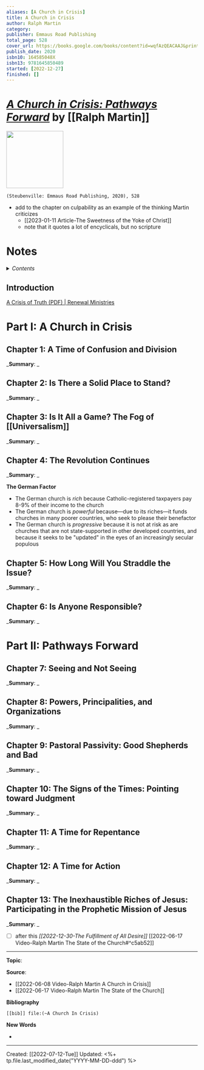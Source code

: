 ```yaml
---
aliases: [A Church in Crisis]
title: A Church in Crisis
author: Ralph Martin
category: 
publisher: Emmaus Road Publishing
total_page: 528
cover_url: https://books.google.com/books/content?id=wqfAzQEACAAJ&printsec=frontcover&img=1&zoom=1&source=gbs_api
publish_date: 2020
isbn10: 164585048X
isbn13: 9781645850489
started: [2022-12-27]
finished: []
---
```

# [*A Church in Crisis: Pathways Forward*](https://stpaulcenter.com/product/a-church-in-crisis-pathways-forward/) by [[Ralph Martin]]

<img src="https://stpaulcenter.com/wp-content/uploads/2020/08/front-cover.jpg" width=150>

`(Steubenville: Emmaus Road Publishing, 2020), 528`

- add to the chapter on culpability as an example of the thinking Martin criticizes 
	- [[2023-01-11 Article-The Sweetness of the Yoke of Christ]]
	- note that it quotes a lot of encyclicals, but no scripture 

# Notes

<details>
 <summary><i>Contents</i></summary>
<!-- MarkdownTOC autolink="true" -->

<!-- /MarkdownTOC -->
</details>

## Introduction 
[A Crisis of Truth (PDF) | Renewal Ministries](https://www.renewalministries.net/shop/product/a_crisis_of_truth_pdf)

# Part I: A Church in Crisis

## Chapter 1: A Time of Confusion and Division
_**Summary**: _



## Chapter 2: Is There a Solid Place to Stand?
_**Summary**: _



## Chapter 3: Is It All a Game? The Fog of [[Universalism]]
_**Summary**: _



## Chapter 4: The Revolution Continues
_**Summary**: _

**The German Factor**
- The German church is *rich* because Catholic-registered taxpayers pay 8-9% of their income to the church
- The German church is *powerful* because—due to its riches—it funds churches in many poorer countries, who seek to please their benefactor 
- The German church is *progressive* because it is not at risk as are churches that are not state-supported in other developed countries, and because it seeks to be "updated" in the eyes of an increasingly secular populous 


## Chapter 5: How Long Will You Straddle the Issue?
_**Summary**: _



## Chapter 6: Is Anyone Responsible?
_**Summary**: _



# Part II: Pathways Forward

## Chapter 7: Seeing and Not Seeing
_**Summary**: _



## Chapter 8: Powers, Principalities, and Organizations 
_**Summary**: _



## Chapter 9: Pastoral Passivity: Good Shepherds and Bad
_**Summary**: _



## Chapter 10: The Signs of the Times: Pointing toward Judgment
_**Summary**: _



## Chapter 11: A Time for Repentance
_**Summary**: _



## Chapter 12: A Time for Action
_**Summary**: _



## Chapter 13: The Inexhaustible Riches of Jesus: Participating in the Prophetic Mission of Jesus 
_**Summary**: _





- [ ] after this *[[2022-12-30-The Fulfillment of All Desire]]* [[2022-06-17 Video-Ralph Martin The State of the Church#^c5ab52]]

--- 
**Topic**: 

**Source**: 
- [[2022-06-08 Video-Ralph Martin A Church in Crisis]]
- [[2022-06-17 Video-Ralph Martin The State of the Church]]

**Bibliography**

```query
[[bib]] file:(~A Church In Crisis)
```
 

**New Words**

- 

---
Created: [[2022-07-12-Tue]]
Updated: <%+ tp.file.last_modified_date("YYYY-MM-DD-ddd") %>
